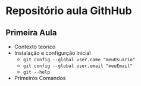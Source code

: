 # Repositório aula GithHub

## Primeira Aula

- Contexto teórico
- Instalação e configurção inicial
  - `git config --global user.name "meuUsuario"`
  - `git config --global user.email "meuEmail"`
  - `git --help`
- Primeiros Comandos
